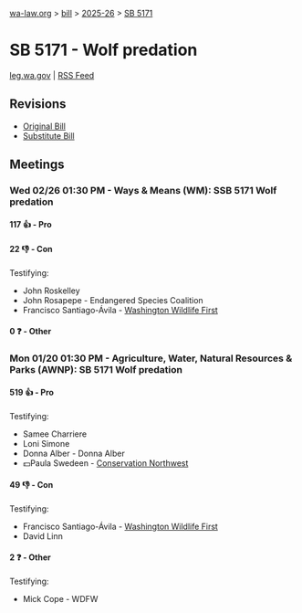 [wa-law.org](/) > [bill](/bill/) > [2025-26](/bill/2025-26/) > [SB 5171](/bill/2025-26/sb/5171/)

# SB 5171 - Wolf predation
[leg.wa.gov](https://app.leg.wa.gov/billsummary?BillNumber=5171&Year=2025&Initiative=false) | [RSS Feed](./rss.xml)

## Revisions
* [Original Bill](1/)
* [Substitute Bill](S/)

## Meetings
### Wed 02/26 01:30 PM - Ways & Means (WM): SSB 5171 Wolf predation
#### 117 👍 - Pro

#### 22 👎 - Con
Testifying:
* John Roskelley
* John Rosapepe - Endangered Species Coalition
* Francisco Santiago-Ávila - [Washington Wildlife First](/org/washington_wildlife_first/)

#### 0 ❓ - Other

### Mon 01/20 01:30 PM - Agriculture, Water, Natural Resources & Parks (AWNP): SB 5171 Wolf predation
#### 519 👍 - Pro
Testifying:
* Samee Charriere
* Loni Simone
* Donna Alber - Donna Alber
* 💵Paula Swedeen - [Conservation Northwest](/org/conservation_northwest/)

#### 49 👎 - Con
Testifying:
* Francisco Santiago-Ávila - [Washington Wildlife First](/org/washington_wildlife_first/)
* David Linn

#### 2 ❓ - Other
Testifying:
* Mick Cope - WDFW
